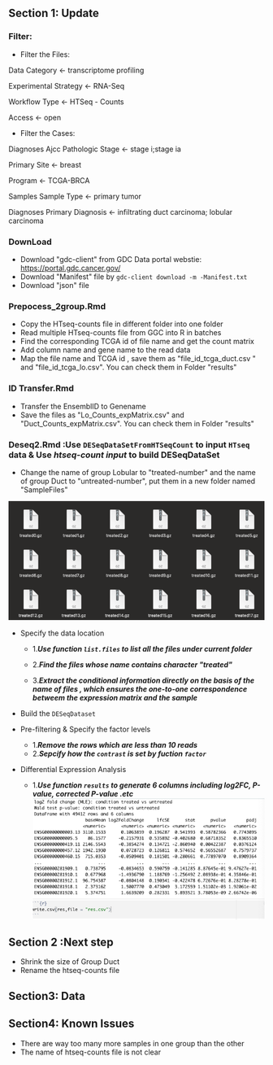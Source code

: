 ## Section 1: Update

### Filter:

- Filter the Files:

Data Category <- transcriptome profiling

Experimental Strategy <- RNA-Seq

Workflow Type <- HTSeq - Counts

Access <- open

- Filter the Cases:

Diagnoses Ajcc Pathologic Stage <- stage i;stage ia

Primary Site <- breast

Program <- TCGA-BRCA

Samples Sample Type <- primary tumor

Diagnoses Primary Diagnosis <- infiltrating duct carcinoma; lobular carcinoma

### DownLoad

- Download "gdc-client" from GDC Data portal webstie: https://portal.gdc.cancer.gov/ 
- Download "Manifest" file by `gdc-client download -m -Manifest.txt`
- Download "json" file


### Prepocess_2group.Rmd

- Copy the HTseq-counts file in different folder into one folder
- Read multiple HTseq-counts file from GGC into R in batches
- Find the corresponding TCGA id of file name and get the count matrix
- Add column name and gene name to the read data
- Map the file name and TCGA id , save them as "file_id_tcga_duct.csv " and "file_id_tcga_lo.csv". You can check them in Folder "results"
 

### ID Transfer.Rmd

- Transfer the EnsemblID to Genename
- Save the files as "Lo_Counts_expMatrix.csv" and "Duct_Counts_expMatrix.csv". You can check them in Folder "results"

### Deseq2.Rmd :Use `DESeqDataSetFromHTSeqCount` to input `HTseq` data & Use ***htseq-count input*** to build DESeqDataSet

- Change the name of group Lobular to "treated-number" and the name of group Duct to "untreated-number", put them in a new folder named "SampleFiles"

![](https://github.com/Margery0011/510_Final_Project/blob/main/images/github1.png?raw=true)

- Specify the data location

    - 1.***Use function `list.files` to list all the files under current folder***
 
    - 2.***Find the files whose name contains character "treated"***

    - 3.***Extract the conditional information directly on the basis of the name of files , which ensures the one-to-one correspondence betweem the expression matrix and the sample***

- Build the `DESeqDataset`
- Pre-filtering & Specify the factor levels

     - 1.***Remove the rows which are less than 10 reads***
     - 2.***Sepcify how the `contrast` is set by fuction `factor`***
- Differential Expression Analysis 

     - 1.***Use function `results` to generate 6 columns including log2FC, P-value, corrected P-value .etc***
![](https://github.com/Margery0011/510_Final_Project/blob/main/images/github3.png)

## Section 2 :Next step

- Shrink the size of Group Duct
- Rename the htseq-counts file


## Section3: Data

## Section4: Known Issues

- There are way too many more samples in one group than the other
- The name of htseq-counts file is not clear
